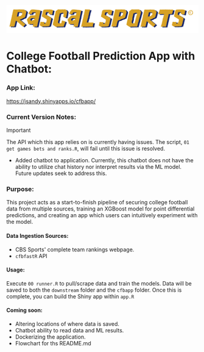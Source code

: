 ![Alt text](cfbapp/www/logo.png)

# College Football Prediction App with Chatbot:

### App Link:
https://jsandy.shinyapps.io/cfbapp/

### Current Version Notes:
> [!IMPORTANT]
> The API which this app relies on is currently having issues. The script, `01 get games bets and ranks.R`, will fail until this issue is resolved. 

* Added chatbot to application. Currently, this chatbot does not have the ability to utilize chat history nor interpret results via the ML model. Future updates seek to address this.

### Purpose:
This project acts as a start-to-finish pipeline of securing college football data from multiple sources, training an XGBoost model for point differential predictions, and creating an app which users can intuitively experiment with the model.

#### Data Ingestion Sources:
* CBS Sports' complete team rankings webpage.
* `cfbfastR` API

#### Usage:
Execute `00 runner.R` to pull/scrape data and train the models. Data will be saved to both the `downstream` folder and the `cfbapp` folder. Once this is complete, you can build the Shiny app within `app.R`

#### Coming soon:
* Altering locations of where data is saved.
* Chatbot ability to read data and ML results.
* Dockerizing the application.
* Flowchart for ths README.md